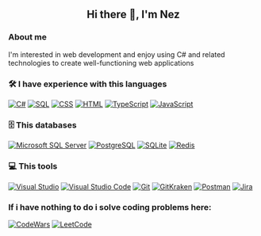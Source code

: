 <h2 align="center"> Hi there 👋, I'm Nez<br/> </h2> 

### About me

 I'm interested in web development and enjoy using C# and related technologies to create well-functioning web applications
### 🛠 I have experience with this languages

<p>
    <a href="#"><img alt="C#" src="https://custom-icon-badges.herokuapp.com/badge/C%23-68217A.svg?style=flat&logo=cs2&logoColor=white"></a>
    <a href="#"><img alt="SQL" src="https://custom-icon-badges.herokuapp.com/badge/SQL-025E8C.svg?style=flat&logo=database&logoColor=white"></a>
    <a href="#"><img alt="CSS" src="https://img.shields.io/badge/CSS-1572B6.svg?style=flat&logo=css3&logoColor=white"></a>
    <a href="#"><img alt="HTML" src="https://img.shields.io/badge/HTML-E34F26.svg?style=flat&logo=html5&logoColor=white"></a>
    <a href="#"><img alt="TypeScript" src="https://img.shields.io/badge/typescript-%23007ACC.svg?style=fflat&logo=typescript&logoColor=white"></a>
    <a href="#"><img alt="JavaScript" src="https://img.shields.io/badge/JavaScript-F7DF1E.svg?style=flat&logo=javascript&logoColor=black"></a>
</p>

### 🗄️ This databases

<p>
    <a href="#"><img alt="Microsoft SQL Server" src="https://img.shields.io/badge/-Microsoft%20SQL%20Server-CC2927?style=flat&logo=Microsoft%20SQL%20Server&logoColor=white"></a>
    <a href="#"><img alt="PostgreSQL" src="https://img.shields.io/badge/PostgreSQL-316192.svg?style=flat&logo=postgresql&logoColor=white"></a>
    <a href="#"><img alt="SQLite" src="https://img.shields.io/badge/Sqlite-003B57?style=flat&logo=sqlite&logoColor=white"></a>
    <a href="#"><img alt="Redis" src="https://img.shields.io/badge/redis-%23DD0031.svg?style=flat&logo=redis&logoColor=white"></a>
</p>

### 💻 This tools

<p>
    <a href="#" target="_blank"><img alt="Visual Studio" src="https://img.shields.io/badge/Visual%20Studio-5C2D91.svg?style=flat&logo=visual-studio&logoColor=white"/></a>
    <a href="#" target="_blank"><img alt="Visual Studio Code" src="https://img.shields.io/badge/Visual_Studio_Code-0078D4?style=flat&logo=visual%20studio%20code&logoColor=white"/></a> 
    <a href="#"><img alt="Git" src="https://img.shields.io/badge/Git-F05033.svg?style=flat&logo=git&logoColor=white"></a>
    <a href="#"><img alt="GitKraken" src="https://img.shields.io/badge/GitKraken-179287?style=flat&logo=GitKraken&logoColor=white"></a>
    <a href="#"><img alt="Postman" src="https://img.shields.io/badge/Postman-FF6C37?style=flat&logo=postman&logoColor=white"></a>
    <a href="#"><img alt="Jira" src="https://img.shields.io/badge/Jira-%230A0FFF.svg?style=flat&logo=jira&logoColor=white"></a>
</p>

 ### If i have nothing to do i solve coding problems here: 
 
 <a href="https://www.codewars.com/users/Nezorin"><img alt="CodeWars" src="https://img.shields.io/badge/Codewars-B1361E?style=for-the-badge&logo=Codewars&logoColor=white"></a>
 <a href="https://leetcode.com/u/Nezorin/"><img alt="LeetCode" src="https://img.shields.io/badge/-LeetCode-FFA116?style=for-the-badge&logo=LeetCode&logoColor=black"></a>

